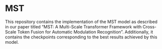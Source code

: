 # MST
This repository contains the implementation of the MST model as described in our paper titled “MST: A Multi-Scale Transformer Framework with Cross-Scale Token Fusion for Automatic Modulation Recognition”. Additionally, it contains the checkpoints corresponding to the best results achieved by this model.
